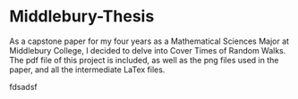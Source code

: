 # Middlebury-Thesis

As a capstone paper for my four years as a Mathematical Sciences Major at Middlebury College, I decided to delve into Cover Times of Random Walks. The pdf file of this project is included, as well as the png files used in the paper, and all the intermediate LaTex files.

fdsadsf